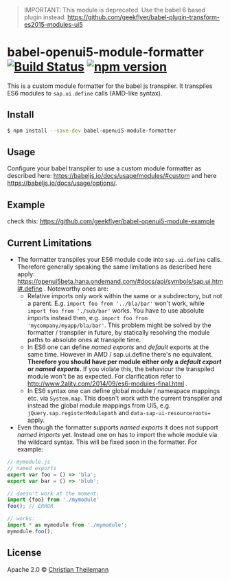 
> IMPORTANT: This module is deprecated. Use the babel 6 based plugin instead: https://github.com/geekflyer/babel-plugin-transform-es2015-modules-ui5


# babel-openui5-module-formatter [![Build Status](https://travis-ci.org/geekflyer/babel-openui5-module-formatter.svg?branch=master)](https://travis-ci.org/geekflyer/babel-openui5-module-formatter) [![npm version](https://badge.fury.io/js/babel-openui5-module-formatter.svg)](http://badge.fury.io/js/babel-openui5-module-formatter)

This is a custom module formatter for the babel js transpiler. It transpiles ES6 modules to `sap.ui.define` calls (AMD-like syntax).

## Install

```sh
$ npm install --save-dev babel-openui5-module-formatter
```

## Usage

Configure your babel transpiler to use a custom module formatter as described here: https://babeljs.io/docs/usage/modules/#custom and here https://babeljs.io/docs/usage/options/.

## Example

check this: https://github.com/geekflyer/babel-openui5-module-example

## Current Limitations

- The formatter transpiles your ES6 module code into `sap.ui.define` calls. Therefore generally speaking the same limitations as described here apply: https://openui5beta.hana.ondemand.com/#docs/api/symbols/sap.ui.html#.define . Noteworthy ones are:
	- Relative imports only work within the same or a subdirectory, but not a parent. E.g. `import foo from '../bla/bar'` won't work, while `import foo from './sub/bar'` works. You have to use absolute imports instead then, e.g. `import foo from 'mycompany/myapp/bla/bar'`. This problem might be solved by the formatter / transpiler in future, by statically resolving the module paths to absolute ones at transpile time.
	- In ES6 one can define *named exports* and *default* exports at the same time. However in AMD / sap.ui.define there's no equivalent. **Therefore you should have per module either only a *default export* or *named exports*.** If you violate this, the behaviour the transpiled module won't be as expected. For clarification refer to http://www.2ality.com/2014/09/es6-modules-final.html .
	- In ES6 syntax one can define global module / namespace mappings etc. via `System.map`. This doesn't work with the current transpiler and instead the global module mappings from UI5, e.g. `jQuery.sap.registerModulepath` and `data-sap-ui-resourceroots=` apply.
- Even though the formatter supports *named exports* it does not support *named imports* yet. Instead one on has to import the whole module via the wildcard syntax. This will be fixed soon in the formatter. 
For example: 

```js
// mymodule.js
// named exports
export var foo = () => 'bla';
export var bar = () => 'blub';
```
```js
// doesn't work at the moment:
import {foo} from './mymodule'
foo(); // ERROR
```
```js
// works:
import * as mymodule from './mymodule';
mymodule.foo();
```

## License

Apache 2.0 © [Christian Theilemann](https://github.com/geekflyer)
